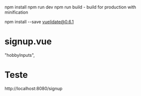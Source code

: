 npm install
npm run dev
npm run build - build for production with minification

npm install --save vuelidate@0.6.1



# signup.vue
"hobbyInputs", 

# Teste
http://localhost:8080/signup
